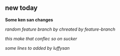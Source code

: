 ## new today

**Some ken san changes**

_random feature branch by chreated by feature-branch_

_this make that conflec_
_so on sucker_

_some lines to added by luffysan_
